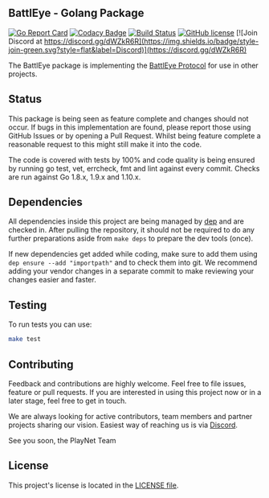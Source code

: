 ## BattlEye - Golang Package
[![Go Report Card](https://goreportcard.com/badge/github.com/playnet-public/battleye)](https://goreportcard.com/report/github.com/playnet-public/battleye)
[![Codacy Badge](https://api.codacy.com/project/badge/Grade/513590eff4e54095a25b66bf65bd1323)](https://www.codacy.com/app/playnet/battleye?utm_source=github.com&amp;utm_medium=referral&amp;utm_content=playnet-public/battleye&amp;utm_campaign=Badge_Grade)
[![Build Status](https://travis-ci.org/playnet-public/battleye.svg?branch=master)](https://travis-ci.org/playnet-public/battleye)
[![GitHub license](https://img.shields.io/badge/license-AGPL-blue.svg)](https://raw.githubusercontent.com/playnet-public/battleye/master/LICENSE)
[![Join Discord at https://discord.gg/dWZkR6R](https://img.shields.io/badge/style-join-green.svg?style=flat&label=Discord)](https://discord.gg/dWZkR6R)

The BattlEye package is implementing the [BattlEye Protocol](https://www.battleye.com/downloads/BERConProtocol.txt) for use in other projects.

## Status

This package is being seen as feature complete and changes should not occur.
If bugs in this implementation are found, please report those using GitHub Issues or by opening a Pull Request.
Whilst being feature complete a reasonable request to this might still make it into the code.

The code is covered with tests by 100% and code quality is being ensured by running go test, vet, errcheck, fmt and lint against every commit.
Checks are run against Go 1.8.x, 1.9.x and 1.10.x.

## Dependencies
All dependencies inside this project are being managed by [dep](https://github.com/golang/dep) and are checked in.
After pulling the repository, it should not be required to do any further preparations aside from `make deps` to prepare the dev tools (once).

If new dependencies get added while coding, make sure to add them using `dep ensure --add "importpath"` and to check them into git.
We recommend adding your vendor changes in a separate commit to make reviewing your changes easier and faster.

## Testing
To run tests you can use:
```bash
make test
```

## Contributing

Feedback and contributions are highly welcome. Feel free to file issues, feature or pull requests.
If you are interested in using this project now or in a later stage, feel free to get in touch.

We are always looking for active contributors, team members and partner projects sharing our vision.
Easiest way of reaching us is via [Discord](https://discord.gg/dWZkR6R).

See you soon,
the PlayNet Team

## License

This project's license is located in the [LICENSE file](LICENSE).